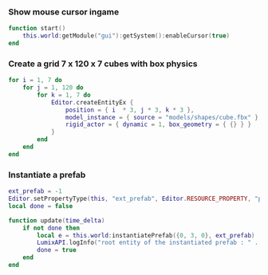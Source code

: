 ### Show mouse cursor ingame

```lua
function start()
	this.world:getModule("gui"):getSystem():enableCursor(true)
end
```

### Create a grid 7 x 120 x 7 cubes with box physics
```lua
for i = 1, 7 do
	for j = 1, 120 do
		for k = 1, 7 do
			Editor.createEntityEx {
				position = { i  * 3, j * 3, k * 3 },
				model_instance = { source = "models/shapes/cube.fbx" },
				rigid_actor = { dynamic = 1, box_geometry = { {} } }
			}
		end
	end
end
```

### Instantiate a prefab
```lua
ext_prefab = -1
Editor.setPropertyType(this, "ext_prefab", Editor.RESOURCE_PROPERTY, "prefab")
local done = false

function update(time_delta)
	if not done then
		local e = this.world:instantiatePrefab({0, 3, 0}, ext_prefab)
		LumixAPI.logInfo("root entity of the instantiated prefab : " .. tostring(e))
		done = true
	end
end
```